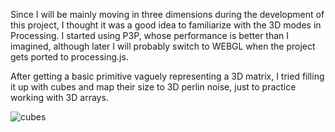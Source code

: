Since I will be mainly moving in three dimensions during the development  of this project, I thought it was a good idea to familiarize with the 3D modes in Processing. I started using P3P, whose performance is better than I imagined, although  later I will probably switch to WEBGL when the project  gets ported to processing.js.

After getting a basic primitive vaguely representing a 3D matrix, I tried filling it up with cubes and map their size to 3D perlin noise, just to practice working with 3D arrays.

![cubes](http://imgur.com/ths87PY.png?raw=true "cubes")
